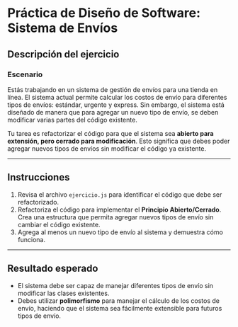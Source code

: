 # Práctica de Diseño de Software: Sistema de Envíos

## Descripción del ejercicio

### Escenario

Estás trabajando en un sistema de gestión de envíos para una tienda en línea. El sistema actual permite calcular los costos de envío para diferentes tipos de envíos: estándar, urgente y express. Sin embargo, el sistema está diseñado de manera que para agregar un nuevo tipo de envío, se deben modificar varias partes del código existente.

Tu tarea es refactorizar el código para que el sistema sea **abierto para extensión, pero cerrado para modificación**. Esto significa que debes poder agregar nuevos tipos de envíos sin modificar el código ya existente.

---

## Instrucciones

1. Revisa el archivo `ejercicio.js` para identificar el código que debe ser refactorizado.
2. Refactoriza el código para implementar el **Principio Abierto/Cerrado**. Crea una estructura que permita agregar nuevos tipos de envío sin cambiar el código existente.
3. Agrega al menos un nuevo tipo de envío al sistema y demuestra cómo funciona.

---

## Resultado esperado

- El sistema debe ser capaz de manejar diferentes tipos de envío sin modificar las clases existentes.
- Debes utilizar **polimorfismo** para manejar el cálculo de los costos de envío, haciendo que el sistema sea fácilmente extensible para futuros tipos de envío.
